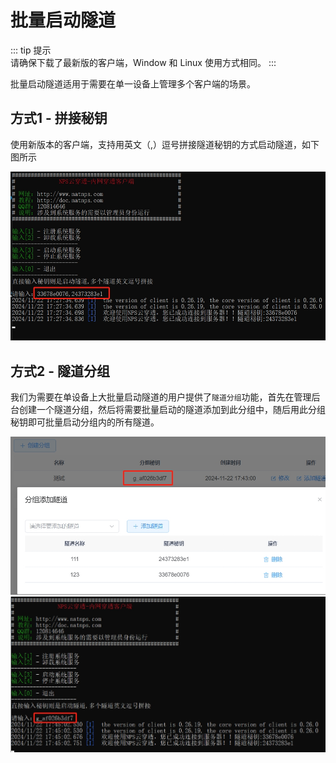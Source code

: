# 批量启动隧道

::: tip 提示    
请确保下载了最新版的客户端，Window 和 Linux 使用方式相同。
::: 


批量启动隧道适用于需要在单一设备上管理多个客户端的场景。



## 方式1 - 拼接秘钥

使用新版本的客户端，支持用英文（,）逗号拼接隧道秘钥的方式启动隧道，如下图所示  

<img src="/batch1.jpg" style="width:600px;height:auto;" />



## 方式2 - 隧道分组

我们为需要在单设备上大批量启动隧道的用户提供了`隧道分组`功能，首先在管理后台创建一个隧道分组，然后将需要批量启动的隧道添加到此分组中，随后用此分组秘钥即可批量启动分组内的所有隧道。

<img src="/batch2.jpg" style="width:600px;height:auto;" />

<img src="/batch3.jpg" style="width:800px;height:auto;" />